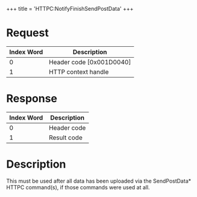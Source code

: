 +++
title = 'HTTPC:NotifyFinishSendPostData'
+++

# Request

| Index Word | Description                |
|------------|----------------------------|
| 0          | Header code \[0x001D0040\] |
| 1          | HTTP context handle        |

# Response

| Index Word | Description |
|------------|-------------|
| 0          | Header code |
| 1          | Result code |

# Description

This must be used after all data has been uploaded via the
SendPostData\* HTTPC command(s), if those commands were used at all.

